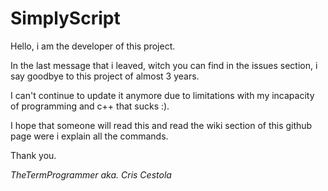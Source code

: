 # SimplyScript

Hello, i am the developer of this project.

In the last message that i leaved, witch you can find in the issues section, i say goodbye to this project of almost 3 years.

I can't continue to update it anymore due to limitations with my incapacity of programming and c++ that sucks :).

I hope that someone will read this and read the wiki section of this github page were i explain all the commands.


Thank you.

_TheTermProgrammer aka. Cris Cestola_
